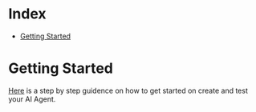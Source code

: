 # Index
* [Getting Started](#getting-started)

# Getting Started
[Here](documents/getting-started.md) is a step by step guidence on how to get started on create and test your AI Agent.
